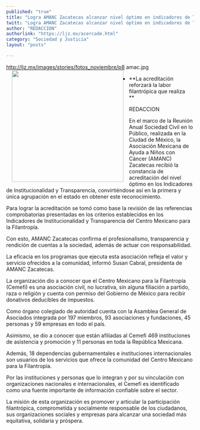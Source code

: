 ```yaml
---
published: "true"
title: "Logra AMANC Zacatecas alcanzar nivel óptimo en indicadores de Transparencia"
twitt: "Logra AMANC Zacatecas alcanzar nivel óptimo en indicadores de Transparencia"
author: "REDACCION"
authorlink: "https://ljz.mx/acercade.html"
category: "Sociedad y Justicia"
layout: "posts"

---
```

http://ljz.mx/images/stories/fotos_noviembre/p8 amac.jpg
<img src="http://ljz.mx/images/stories/fotos_noviembre/p8 amac.jpg" border="0" width="300" style="margin-left: 15px; margin-right: 15px; float: left;" />

*   **La acreditación reforzará la labor filantrópica que realiza  
    **


  REDACCION



  En el marco de la Reunión Anual Sociedad Civil en lo Público, realizada en la Ciudad de México, la Asociación Mexicana de Ayuda a Niños con Cáncer (AMANC) Zacatecas recibió la constancia de acreditación del nivel óptimo en los Indicadores de Institucionalidad y Transparencia, convirtiéndose así en la primera y única agrupación en el estado en obtener este reconocimiento.



  Para lograr la acreditación se tomó como base la revisión de las referencias comprobatorias presentadas en los criterios establecidos en los Indicadores de Institucionalidad y Transparencia del Centro Mexicano para la Filantropía.



  Con esto, AMANC Zacatecas confirma el profesionalismo, transparencia y rendición de cuentas a la sociedad, además de actuar con responsabilidad.



  La eficacia en los programas que ejecuta esta asociación refleja el valor y servicio ofrecidos a la comunidad, informó Susan Cabral, presidenta de AMANC Zacatecas.



  La organización dio a conocer que el Centro Mexicano para la Filantropía (Cemefi) es una asociación civil, no lucrativa, sin alguna filiación a partido, raza o religión y cuenta con permiso del Gobierno de México para recibir donativos deducibles de impuestos.



  Como órgano colegiado de autoridad cuenta con la Asamblea General de Asociados integrada por 197 miembros, 93 asociaciones y fundaciones, 45 personas y 59 empresas en todo el país.



  Asimismo, se dio a conocer que están afiliadas al Cemefi 469 instituciones de asistencia y promoción y 11 personas en toda la República Mexicana.



  Además, 18 dependencias gubernamentales e instituciones internacionales son usuarios de los servicios que ofrece la comunidad del Centro Mexicano para la Filantropía.



  Por las instituciones y personas que lo integran y por su vinculación con organizaciones nacionales e internacionales, el Cemefi es identificado como una fuente importante de información confiable sobre el sector.



  La misión de esta organización es promover y articular la participación filantrópica, comprometida y socialmente responsable de los ciudadanos, sus organizaciones sociales y empresas para alcanzar una sociedad más equitativa, solidaria y próspera.


